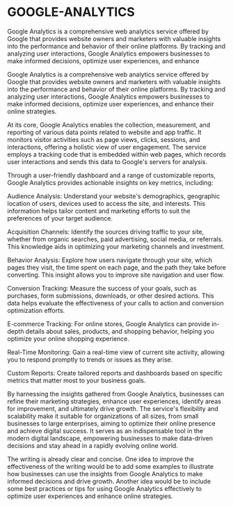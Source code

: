 # GOOGLE-ANALYTICS
Google Analytics is a comprehensive web analytics service offered by Google that provides website owners and marketers with valuable insights into the performance and behavior of their online platforms. By tracking and analyzing user interactions, Google Analytics empowers businesses to make informed decisions, optimize user experiences, and enhance


Google Analytics is a comprehensive web analytics service offered by Google that provides website owners and marketers with valuable insights into the performance and behavior of their online platforms. By tracking and analyzing user interactions, Google Analytics empowers businesses to make informed decisions, optimize user experiences, and enhance their online strategies.

At its core, Google Analytics enables the collection, measurement, and reporting of various data points related to website and app traffic. It monitors visitor activities such as page views, clicks, sessions, and interactions, offering a holistic view of user engagement. The service employs a tracking code that is embedded within web pages, which records user interactions and sends this data to Google's servers for analysis.

Through a user-friendly dashboard and a range of customizable reports, Google Analytics provides actionable insights on key metrics, including:

Audience Analysis: Understand your website's demographics, geographic location of users, devices used to access the site, and interests. This information helps tailor content and marketing efforts to suit the preferences of your target audience.

Acquisition Channels: Identify the sources driving traffic to your site, whether from organic searches, paid advertising, social media, or referrals. This knowledge aids in optimizing your marketing channels and investment.

Behavior Analysis: Explore how users navigate through your site, which pages they visit, the time spent on each page, and the path they take before converting. This insight allows you to improve site navigation and user flow.

Conversion Tracking: Measure the success of your goals, such as purchases, form submissions, downloads, or other desired actions. This data helps evaluate the effectiveness of your calls to action and conversion optimization efforts.

E-commerce Tracking: For online stores, Google Analytics can provide in-depth details about sales, products, and shopping behavior, helping you optimize your online shopping experience.

Real-Time Monitoring: Gain a real-time view of current site activity, allowing you to respond promptly to trends or issues as they arise.

Custom Reports: Create tailored reports and dashboards based on specific metrics that matter most to your business goals.

By harnessing the insights gathered from Google Analytics, businesses can refine their marketing strategies, enhance user experiences, identify areas for improvement, and ultimately drive growth. The service's flexibility and scalability make it suitable for organizations of all sizes, from small businesses to large enterprises, aiming to optimize their online presence and achieve digital success. It serves as an indispensable tool in the modern digital landscape, empowering businesses to make data-driven decisions and stay ahead in a rapidly evolving online world.

The writing is already clear and concise. One idea to improve the effectiveness of the writing would be to add some examples to illustrate how businesses can use the insights from Google Analytics to make informed decisions and drive growth. Another idea would be to include some best practices or tips for using Google Analytics effectively to optimize user experiences and enhance online strategies.
